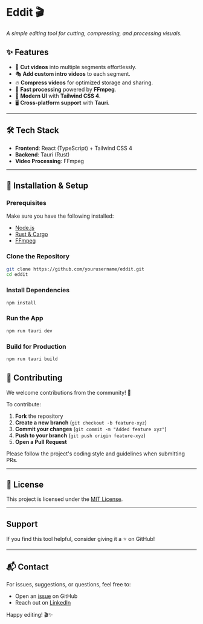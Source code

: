 # **Eddit 🎬**  
*A simple editing tool for cutting, compressing, and processing visuals.*  


## **✨ Features**  
- 📌 **Cut videos** into multiple segments effortlessly.  
- 🎭 **Add custom intro videos** to each segment.  
- 🔥 **Compress videos** for optimized storage and sharing.  
- 🚀 **Fast processing** powered by **FFmpeg**.  
- 🎨 **Modern UI** with **Tailwind CSS 4**.  
- 🖥 **Cross-platform support** with **Tauri**.  

---

## **🛠 Tech Stack**  
- **Frontend**: React (TypeScript) + Tailwind CSS 4  
- **Backend**: Tauri (Rust)  
- **Video Processing**: FFmpeg  

---

## **🚀 Installation & Setup**  

### **Prerequisites**  
Make sure you have the following installed:  
- [Node.js](https://nodejs.org/)  
- [Rust & Cargo](https://www.rust-lang.org/tools/install)  
- [FFmpeg](https://ffmpeg.org/download.html)  

### **Clone the Repository**  
```sh
git clone https://github.com/yourusername/eddit.git
cd eddit
```

### **Install Dependencies**  
```sh
npm install
```

### **Run the App**
```sh
npm run tauri dev
```

### **Build for Production**
```sh
npm run tauri build
```

## 🤝 Contributing  
We welcome contributions from the community! 🎉  

To contribute:  
1. **Fork** the repository  
2. **Create a new branch** (`git checkout -b feature-xyz`)  
3. **Commit your changes** (`git commit -m "Added feature xyz"`)  
4. **Push to your branch** (`git push origin feature-xyz`)  
5. **Open a Pull Request**  

Please follow the project's coding style and guidelines when submitting PRs.  

---

## 📜 License  
This project is licensed under the [MIT License](LICENSE).  

---

## Support  
If you find this tool helpful, consider giving it a ⭐ on GitHub!  

---

## 📬 Contact  
For issues, suggestions, or questions, feel free to:  
- Open an [issue](https://github.com/AbdulKhadhar/eddit/issues) on GitHub  
- Reach out on [LinkedIn](https://www.linkedin.com/in/abdul-khadar/)  

Happy editing! 🎬✨  
